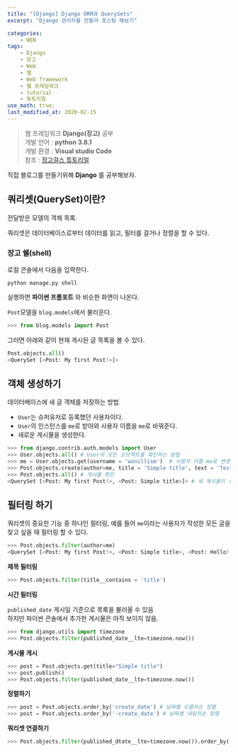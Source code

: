 ```yaml
---
title: "[Django] Django ORM과 QuerySets"
excerpt: "Django 관리자를 만들어 포스팅 해보기"

categories:
    - WEB
tags:
    - Django
    - 장고
    - Web
    - 웹
    - Web framework
    - 웹 프레임워크
    - tutorial
    - 튜토리얼
use_math: true;
last_modified_at: 2020-02-15
--- 
```

> 웹 프레임워크 __Django(장고)__ 공부  
> 개발 언어 : __python 3.8.1__  
> 개발 환경 : __Visual studio Code__  
> 참조 : [장고걸스 튜토리얼](https://tutorial.djangogirls.org/ko/)   
  
직접 블로그를 만들기위해 __Django__ 를 공부해보자.  
  
## __쿼리셋(QuerySet)이란?__  
  
전달받은 모델의 객체 목록.  
  
쿼리셋은 데이터베이스로부터 데이터를 읽고, 필터를 걸거나 정렬을 할 수 있다. 
  
### __장고 쉘(shell)__  
로컬 콘솔에서 다음을 입력한다.  
```
python manage.py shell  
```  
실행하면 __파이썬 프롬포트__ 와 비슷한 화면이 나온다.  
  
`Post`모델을 `blog.models`에서 불러온다.  
  
```py  
>>> from blog.models import Post
```   
그러면 아래와 같이 현재 게시된 글 목록을 볼 수 있다.  
  
```py  
Post.objects.all()
<QuerySet [<Post: My first Post!>]>  
```  
  
  
## __객체 생성하기__  
데이터베이스에 새 글 객체를 저장하는 방법  
  
+ `User`는 슈퍼유저로 등록했던 사용자이다. 
+ `User`의 인스턴스를 `me`로 받아와 사용자 이름을 `me`로 바꿔준다.
+ 새로운 게시물을 생성한다.   

```py  
>>> from django.contrib.auth.models import User  
>>> User.objects.all() # User의 모든 오브젝트를 확인하는 방법  
>>> me = User.objects.get(username = 'wonillism')  # 사용자 이름 me로 변경
>>> Post.objects.create(author=me, title = 'Simple title', text = 'Test')  # 새 게시물 생성  
>>> Post.objects.all() # 게시물 확인  
<QuerySet [<Post: My first Post!>, <Post: Simple title>]> # 새 게시물이 생성된 것을 확인 할 수 있다.
```  
  
## __필터링 하기__  
쿼리셋의 중요한 기능 중 하나인 필터링, 예를 들어 `me`이라는 사용자가 작성한 모든 글을 찾고 싶을 때 필터링 할 수 있다.  
  
```py  
>>> Post.objects.filter(author=me)  
<QuerySet [<Post: My first Post!>, <Post: Simple title>, <Post: Hello!!>]>
```  
  
__제목 필터링__  
  
```py  
>>> Post.objects.filter(title__contains = 'title')  
```  
  
__시간 필터링__  
  
`published_date` 게시일 기준으로 목록을 불러올 수 있음  
하지만 파이썬 콘솔에서 추가한 게시물은 아직 보이지 않음.
```py  
>>> from django.utils import timezone  
>>> Post.objects.filter(published_date__lte=timezone.now())    
```  
  
__게시물 게시__  
  
```py  
>>> post = Post.objects.get(title="Simple title")  
>>> post.publish()  
>>> Post.objects.filter(published_date__lte=timezone.now())  
```  
  
__정렬하기__  
  
```py  
>>> post = Post.objects.order_by('create_date') # 날짜별 오름차순 정렬  
>>> post = Post.objects.order_by('-create_date') # 날짜별 내림차순 정렬  
```  
  
__쿼리셋 연결하기__  
  
```py  
>>> Post.objects.filter(published_dtate__lte=timezone.now()).order_by('published_date')  
```  
  
